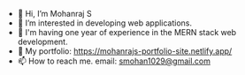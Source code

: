 - 👋 Hi, I’m Mohanraj S
- 👀 I’m interested in developing web applications.
- 🌱 I'm having one year of experience in the MERN stack web development.  
- 💞️ My portfolio: https://mohanrajs-portfolio-site.netlify.app/
- 📫 How to reach me. email: smohan1029@gmail.com

<!---
mohanraj-exe/mohanraj-exe is a ✨ special ✨ repository because its `README.md` (this file) appears on your GitHub profile.
You can click the Preview link to take a look at your changes.
--->
